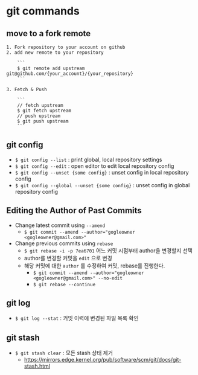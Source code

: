 # git commands

## move to a fork remote
    1. Fork repository to your account on github
    2. add new remote to your repository

        ```
        $ git remote add upstream git@github.com/{your_account}/{your_repository}
        ```

    3. Fetch & Push
        
        ```
        // fetch upstream
        $ git fetch upstream
        // push upstream
        $ git push upstream 
        ```
## git config
- `$ git config --list` : print global, local repository settings
- `$ git config --edit` : open editor to edit local repository config
- `$ git config --unset {some config}` : unset config in local repository config
- `$ git config --global --unset {some config}` : unset config in global repository config

## Editing the Author of Past Commits
- Change latest commit using `--amend`
    - `$ git commit --amend --author="gogleowner <gogleowner@gmail.com>"`
- Change previous commits using `rebase`
    - `$ git rebase -i -p 7ea6701` 어느 커밋 시점부터 author을 변경할지 선택
    - author를 변경할 커밋을 `edit` 으로 변경
    - 해당 커밋에 대한 `author` 를 수정하여 커밋, rebase를 진행한다.
        - `$ git commit --amend --author="gogleowner <gogleowner@gmail.com>" --no-edit`
        - `$ git rebase --continue`

## git log
- `$ git log --stat` : 커밋 이력에 변경된 파일 목록 확인

## git stash
- `$ git stash clear` : 모든 stash 상태 제거
  - https://mirrors.edge.kernel.org/pub/software/scm/git/docs/git-stash.html
